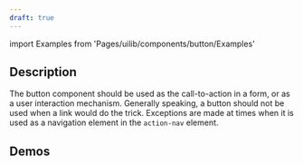```yaml
---
draft: true
---
```


import Examples from 'Pages/uilib/components/button/Examples'

## Description

The button component should be used as the call-to-action in a form, or as a user interaction mechanism. Generally speaking, a button should not be used when a link would do the trick. Exceptions are made at times when it is used as a navigation element in the `action-nav` element.

## Demos

<Examples />
